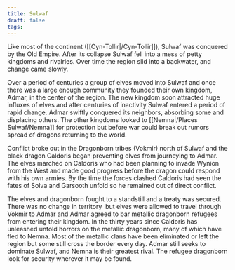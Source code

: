 ```yaml
---
title: Sulwaf
draft: false
tags:
---
```

 
Like most of the continent ([[Cyn-Tollir|/Cyn-Tollir]]), Sulwaf was conquered by the Old Empire. After its collapse Sulwaf fell into a mess of petty kingdoms and rivalries. Over time the region slid into a backwater, and change came slowly. 

Over a period of centuries a group of elves moved into Sulwaf and once there was a large enough community they founded their own kingdom, Admar, in the center of the region. The new kingdom soon attracted huge influxes of elves and after centuries of inactivity Sulwaf entered a period of rapid change. Admar swiftly conquered its neighbors, absorbing some and displacing others. The other kingdoms looked to [[Nemna|/Places Sulwaf/Nemna]] for protection but before war could break out rumors spread of dragons returning to the world.

Conflict broke out in the Dragonborn tribes (Vokmir) north of Sulwaf and the black dragon Caldoris began preventing elves from journeying to Admar. The elves marched on Caldoris who had been planning to invade Wynion from the West and made good progress before the dragon could respond with his own armies. By the time the forces clashed Caldoris had seen the fates of Solva and Garsooth unfold so he remained out of direct conflict. 

The elves and dragonborn fought to a standstill and a treaty was secured. There was no change in territory  but elves were allowed to travel through Vokmir to Admar and Admar agreed to bar metallic dragonborn refugees from entering their kingdom. In the thirty years since Caldoris has unleashed untold horrors on the metallic dragonborn, many of which have fled to Nemna. Most of the metallic clans have been eliminated or left the region but some still cross the border every day. Admar still seeks to dominate Sulwaf, and Nemna is their greatest rival. The refugee dragonborn look for security wherever it may be found.
